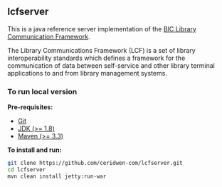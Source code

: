 ## lcfserver

This is a java reference server implementation of the [BIC Library Communication Framework](http://www.bic.org.uk/114/lcf/).

The Library Communications Framework (LCF) is a set of library interoperability standards which defines a framework for the communication of data between self-service and other library terminal applications to and from library management systems.

### To run local version

**Pre-requisites:**
* [Git](https://git-scm.com/)
* [JDK (>= 1.8)](http://www.oracle.com/technetwork/java/javase/downloads/index.html)
* [Maven (>= 3.3)](https://maven.apache.org/)

**To install and run:**
```bash
git clone https://github.com/ceridwen-com/lcfserver.git
cd lcfserver
mvn clean install jetty:run-war
```
